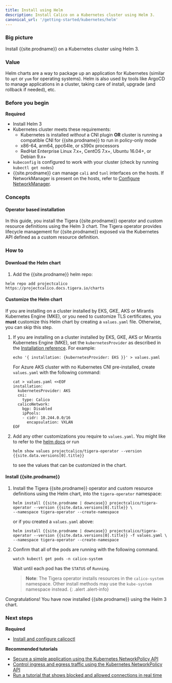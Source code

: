 ```yaml
---
title: Install using Helm
description: Install Calico on a Kubernetes cluster using Helm 3.
canonical_url: '/getting-started/kubernetes/helm'
---
```


### Big picture

Install {{site.prodname}} on a Kubernetes cluster using Helm 3.

### Value

Helm charts are a way to package up an application for Kubernetes (similar to `apt` or `yum` for operating systems). Helm is also used by tools like ArgoCD to manage applications in a cluster, taking care of install, upgrade (and rollback if needed), etc.

### Before you begin
**Required**

- Install Helm 3
- Kubernetes cluster meets these requirements:
  - Kubernetes is installed *without* a CNI plugin **OR** cluster is running a compatible CNI for {{site.prodname}} to run in policy-only mode
  - x86-64, arm64, ppc64le, or s390x processors
  - RedHat Enterprise Linux 7.x+, CentOS 7.x+, Ubuntu 16.04+, or Debian 9.x+
- `kubeconfig` is configured to work with your cluster (check by running `kubectl get nodes`)
- {{site.prodname}} can manage `cali` and `tunl` interfaces on the hosts.
  If NetworkManager is present on the hosts, refer to
  [Configure NetworkManager](../../maintenance/troubleshoot/troubleshooting#configure-networkmanager).

### Concepts

#### Operator based installation

In this guide, you install the Tigera {{site.prodname}} operator and custom resource definitions using the Helm 3 chart. The Tigera operator provides lifecycle management for {{site.prodname}} exposed via the Kubernetes API defined as a custom resource definition.

### How to

#### Download the Helm chart

1. Add the {{site.prodname}} helm repo:

```
helm repo add projectcalico https://projectcalico.docs.tigera.io/charts
```

#### Customize the Helm chart

If you are installing on a cluster installed by EKS, GKE, AKS or Mirantis Kubernetes Engine (MKE), or you need to customize TLS certificates, you **must** customize this Helm chart by creating a `values.yaml` file. Otherwise, you can skip this step.

1. If you are installing on a cluster installed by EKS, GKE, AKS or Mirantis Kubernetes Engine (MKE), set the `kubernetesProvider` as described in the [Installation reference](../../reference/installation/api#operator.tigera.io/v1.Provider).  For example:

   ```
   echo '{ installation: {kubernetesProvider: EKS }}' > values.yaml
   ```
   For Azure AKS cluster with no Kubernetes CNI pre-installed, create `values.yaml` with the following command:
   ```
   cat > values.yaml <<EOF
   installation:
     kubernetesProvider: AKS
     cni:
       type: Calico
     calicoNetwork:
       bgp: Disabled
       ipPools:
       - cidr: 10.244.0.0/16
         encapsulation: VXLAN
   EOF
   ```

1. Add any other customizations you require to `values.yaml`.  You might like to refer to the [helm docs](https://helm.sh/docs/) or run

   ```
   helm show values projectcalico/tigera-operator --version {{site.data.versions[0].title}}
   ```

   to see the values that can be customized in the chart.

#### Install {{site.prodname}}

1. Install the Tigera {{site.prodname}} operator and custom resource definitions using the Helm chart, into the `tigera-operator` namespace:

   ```
   helm install {{site.prodname | downcase}} projectcalico/tigera-operator --version {{site.data.versions[0].title}} \
   --namespace tigera-operator --create-namespace
   ```

   or if you created a `values.yaml` above:

   ```
   helm install {{site.prodname | downcase}} projectcalico/tigera-operator --version {{site.data.versions[0].title}} -f values.yaml \
   --namespace tigera-operator --create-namespace
   ```

1. Confirm that all of the pods are running with the following command.

   ```
   watch kubectl get pods -n calico-system
   ```

   Wait until each pod has the `STATUS` of `Running`.

   > **Note**: The Tigera operator installs resources in the `calico-system` namespace. Other install methods may use
   > the `kube-system` namespace instead.
   {: .alert .alert-info}

Congratulations! You have now installed {{site.prodname}} using the Helm 3 chart.

### Next steps

**Required**
- [Install and configure calicoctl]({{site.baseurl}}/maintenance/clis/calicoctl/install)

**Recommended tutorials**
- [Secure a simple application using the Kubernetes NetworkPolicy API](../../security/tutorials/kubernetes-policy-basic)
- [Control ingress and egress traffic using the Kubernetes NetworkPolicy API](../../security/tutorials/kubernetes-policy-advanced)
- [Run a tutorial that shows blocked and allowed connections in real time](../../security/tutorials/kubernetes-policy-demo/kubernetes-demo)
